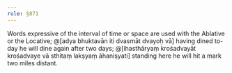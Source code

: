 ```yaml
---
rule: §871
---
```


Words expressive of the interval of time or space are used with the Ablative or the Locative; @[adya bhuktavān iti dvasmāt dvayoḥ vā] having dined to-day he will dine again after two days; @[ihasthāryaṃ krośadvayāt krośadvaye vā sthitaṃ lakṣyaṃ āhaniṣyati] standing here he will hit a mark two miles distant.